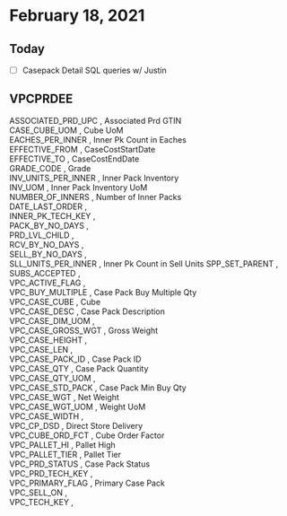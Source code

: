 # February 18, 2021

## Today

- [ ] Casepack Detail SQL queries w/ Justin

## VPCPRDEE

ASSOCIATED_PRD_UPC  , Associated Prd GTIN         
CASE_CUBE_UOM       , Cube UoM                    
EACHES_PER_INNER    , Inner Pk Count in Eaches    
EFFECTIVE_FROM      , CaseCostStartDate         
EFFECTIVE_TO        , CaseCostEndDate           
GRADE_CODE          , Grade                       
INV_UNITS_PER_INNER , Inner Pack Inventory        
INV_UOM             , Inner Pack Inventory UoM    
NUMBER_OF_INNERS    , Number of Inner Packs       
DATE_LAST_ORDER     ,                             
INNER_PK_TECH_KEY   ,                             
PACK_BY_NO_DAYS     ,                             
PRD_LVL_CHILD       ,                             
RCV_BY_NO_DAYS      ,                             
SELL_BY_NO_DAYS     ,                             
SLL_UNITS_PER_INNER , Inner Pk Count in Sell Units
SPP_SET_PARENT      ,                             
SUBS_ACCEPTED       ,                             
VPC_ACTIVE_FLAG     ,                             
VPC_BUY_MULTIPLE    , Case Pack Buy Multiple Qty  
VPC_CASE_CUBE       , Cube                        
VPC_CASE_DESC       , Case Pack Description       
VPC_CASE_DIM_UOM    ,                             
VPC_CASE_GROSS_WGT  , Gross Weight                
VPC_CASE_HEIGHT     ,                             
VPC_CASE_LEN        ,                             
VPC_CASE_PACK_ID    , Case Pack ID                
VPC_CASE_QTY        , Case Pack Quantity          
VPC_CASE_QTY_UOM    ,                             
VPC_CASE_STD_PACK   , Case Pack Min Buy Qty       
VPC_CASE_WGT        , Net Weight                  
VPC_CASE_WGT_UOM    , Weight UoM                  
VPC_CASE_WIDTH      ,                             
VPC_CP_DSD          , Direct Store Delivery       
VPC_CUBE_ORD_FCT    , Cube Order Factor           
VPC_PALLET_HI       , Pallet High                 
VPC_PALLET_TIER     , Pallet Tier                 
VPC_PRD_STATUS      , Case Pack Status            
VPC_PRD_TECH_KEY    ,                             
VPC_PRIMARY_FLAG    , Primary Case Pack           
VPC_SELL_ON         ,                             
VPC_TECH_KEY        ,                             
